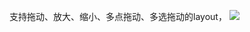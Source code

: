 支持拖动、放大、缩小、多点拖动、多选拖动的layout，
![](https://github.com/jiashuaishuai/TouchLayoutApplication/blob/main/imgs/7bafc1bdea5508a4f7aa5a2f3bb968f1.gif)
